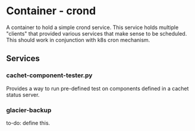 # Container - crond

A container to hold a simple crond service.  This service holds multiple "clients" that provided various services that make sense to be scheduled. This should work in conjunction with k8s cron mechanism.

## Services

### cachet-component-tester.py

Provides a way to run pre-defined test on components defined in a cachet status server.

### glacier-backup

to-do: define this.
